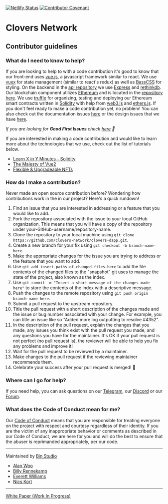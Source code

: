 
[![Netlify Status](https://api.netlify.com/api/v1/badges/aa024be6-94d0-4cba-bfd3-4f3997191972/deploy-status)](https://app.netlify.com/sites/clovers/deploys) [![Contributor Covenant](https://img.shields.io/badge/Contributor%20Covenant-v1.4%20adopted-ff69b4.svg)](code-of-conduct.md)

# Clovers Network

## Contributor guidelines
### What do I need to know to help?
If you are looking to help to with a code contribution it's good to know that our front-end uses [vue.js](https://vuejs.org/), a javascript framework similar to react. We use [vuex](https://vuex.vuejs.org/) for state management (similar to react's redux) as well as [BassCSS](https://basscss.com) for styling. On the backend in the [api repository](https://github.com/clovers-network/clovers-api) we use [Express](https://expressjs.com/) and [rethinkdb](http://rethinkdb.com). Our blockchain component utilizes [Ethereum](https://ethereum.org) and is located in the [repository here](https://github.com/clovers-network/clovers-contracts). We use [truffle](http://truffleframework.com) for organizing, testing and deploying our Ethereum smart contracts written in [Solidity](https://solidity.readthedocs.io/en/v0.5.11/) with help from [web3.js](https://github.com/ethereum/web3.js) and [ethers.js](https://github.com/ethers-io/ethers.js/). If you don't feel ready to make a code contribution yet, no problem! You can also check out the documentation issues [here](https://github.com/clovers-network/clovers-dapp/labels/docs) or the design issues that we have [here](https://github.com/clovers-network/clovers-dapp/labels/design).

*If you are looking for __Good First Issues__ check [here](https://github.com/clovers-network/clovers-dapp/labels/Good%20First%20Issue) 👀*

If you are interested in making a code contribution and would like to learn more about the technologies that we use, check out the list of tutorials below.

* [Learn X in Y Minutes - Solidity](https://learnxinyminutes.com/docs/solidity/)
* [The Majesty of Vue2](https://leanpub.com/vuejs2)
* [Flexible & Upgradeable NFTs](https://kauri.io/collection/5d11f9f8a6afcc0001f621de/flexible-upgradeable-and-highly-available-nfts)

### How do I make a contribution?
Never made an open source contribution before? Wondering how contributions work in the in our project? Here's a quick rundown!

1. Find an issue that you are interested in addressing or a feature that you would like to add.
2. Fork the repository associated with the issue to your local GitHub organization. This means that you will have a copy of the repository under your-GitHub-username/repository-name.
3. Clone the repository to your local machine using `git clone https://github.com/clovers-network/clovers-dapp.git`.
4. Create a new branch for your fix using `git checkout -b branch-name-here`.
5. Make the appropriate changes for the issue you are trying to address or the feature that you want to add.
6. Use `git add insert-paths-of-changed-files-here` to add the file contents of the changed files to the "snapshot" git uses to manage the state of the project, also known as the index.
7. Use `git commit -m "Insert a short message of the changes made here"` to store the contents of the index with a descriptive message.
8. Push the changes to the remote repository using `git push origin branch-name-here`.
9. Submit a pull request to the upstream repository.
10. Title the pull request with a short description of the changes made and the issue or bug number associated with your change. For example, you can title an issue like so "Added more log outputting to resolve #4352".
11. In the description of the pull request, explain the changes that you made, any issues you think exist with the pull request you made, and any questions you have for the maintainer. It's OK if your pull request is not perfect (no pull request is), the reviewer will be able to help you fix any problems and improve it!
12. Wait for the pull request to be reviewed by a maintainer.
13. Make changes to the pull request if the reviewing maintainer recommends them.
14. Celebrate your success after your pull request is merged! 🎉

### Where can I go for help?
If you need help, you can ask questions on our [Telegram](https://t.me/cloversnetwork), our [Discord](https://discord.gg/tQkPbat) or our [Forum](https://forum.clovers.network).

### What does the Code of Conduct mean for me?
Our [Code of Conduct](https://github.com/clovers-network/clovers-dapp/blob/master/CODE_OF_CONDUCT.md) means that you are responsible for treating everyone on the project with respect and courtesy regardless of their identity. If you are the victim of any inappropriate behavior or comments as described in our Code of Conduct, we are here for you and will do the best to ensure that the abuser is reprimanded appropriately, per our code.

---

Maintained by [Bin Studio](https://bin.am)
 * [Alan Woo](https://github.com/alancwoo/)
 * [Billy Rennekamp](https://github.com/okwme/)
 * [Everett Williams](https://github.com/evvvritt)
 * [Nics Kort](https://github.com/n-kort/) 
 
---

[White Paper (Work In Progress)](https://docs.google.com/document/d/1If-yoN-4cbIT0X_PSEfxVYqlZ7kgFRQapx8AR79mhME/edit?usp=sharing)
